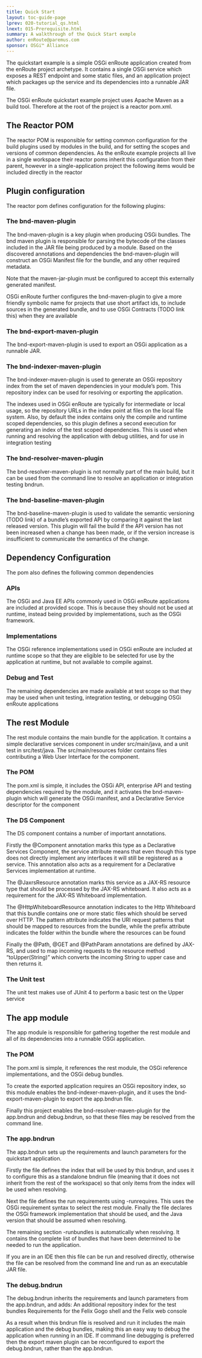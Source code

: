 ```yaml
---
title: Quick Start  
layout: toc-guide-page
lprev: 020-tutorial_qs.html 
lnext: 015-Prerequisite.html
summary: A walkthrough of the Quick Start exmple
author: enRoute@paremus.com
sponsor: OSGi™ Alliance 
---
```


The quickstart example is a simple OSGi enRoute application created from the enRoute project archetype. It contains a single OSGi service which exposes a REST endpoint and some static files, and an application project which packages up the service and its dependencies into a runnable JAR file.

The OSGi enRoute quickstart example project uses Apache Maven as a build tool. Therefore at the root of the project is a reactor pom.xml.

## The Reactor POM

The reactor POM is responsible for setting common configuration for the build plugins used by modules in the build, and for setting the scopes and versions of common dependencies. As the enRoute example projects all live in a single workspace their reactor poms inherit this configuration from their parent, however in a single-application project the following items would be included directly in the reactor

## Plugin configuration
The reactor pom defines configuration for the following plugins:

### The bnd-maven-plugin

The bnd-maven-plugin is a key plugin when producing OSGi bundles. The bnd maven plugin is responsible for parsing the bytecode of the classes included in the JAR file being produced by a module. Based on the discovered annotations and dependencies the bnd-maven-plugin will construct an OSGi Manifest file for the bundle, and any other required metadata.

Note that the maven-jar-plugin must be configured to accept this externally generated manifest.

OSGi enRoute further configures the bnd-maven-plugin to give a more friendly symbolic name for projects that use short artifact ids, to include sources in the generated bundle, and to use OSGi Contracts (TODO link this) when they are available

### The bnd-export-maven-plugin
The bnd-export-maven-plugin is used to export an OSGi application as a runnable JAR.

### The bnd-indexer-maven-plugin
The bnd-indexer-maven-plugin is used to generate an OSGi repository index from the set of maven dependencies in your module’s pom. This repository index can be used for resolving or exporting the application.

The indexes used in OSGi enRoute are typically for intermediate or local usage, so the repository URLs in the index point at files on the local file system. Also, by default the index contains only the compile and runtime scoped dependencies, so this plugin defines a second execution for generating an index of the test scoped dependencies. This is used when running and resolving the application with debug utilities, and for use in integration testing

### The bnd-resolver-maven-plugin

The bnd-resolver-maven-plugin is not normally part of the main build, but it can be used from the command line to resolve an application or integration testing bndrun.

### The bnd-baseline-maven-plugin
The bnd-baseline-maven-plugin is used to validate the semantic versioning (TODO link) of a bundle’s exported API by comparing it against the last released version. This plugin will fail the build if the API version has not been increased when a change has been made, or if the version increase is insufficient to communicate the semantics of the change.

## Dependency Configuration
The pom also defines the following common dependencies

### APIs
The OSGi and Java EE APIs commonly used in OSGi enRoute applications are included at provided scope. This is because they should not be used at runtime, instead being provided by implementations, such as the OSGi framework.

### Implementations
The OSGi reference implementations used in OSGi enRoute are included at runtime scope so that they are eligible to be selected for use by the application at runtime, but not available to compile against.

### Debug and Test
The remaining dependencies are made available at test scope so that they may be used when unit testing, integration testing, or debugging OSGi enRoute applications



## The rest Module

The rest module contains the main bundle for the application. It contains a simple declarative services component in under src/main/java, and a unit test in src/test/java. The src/main/resources folder contains files contributing a Web User Interface for the component.

### The POM

The pom.xml is simple, it includes the OSGi API, enterprise API and testing dependencies required by the module, and it activates the bnd-maven-plugin which will generate the OSGi manifest, and a Declarative Service descriptor for the component

### The DS Component
The DS component contains a number of important annotations.

Firstly the @Component annotation marks this type as a Declarative Services Component, the service attribute means that even though this type does not directly implement any interfaces it will still be registered as a service. This annotation also acts as a requirement for a Declarative Services implementation at runtime.

The @JaxrsResource annotation marks this service as a JAX-RS resource type that should be processed by the JAX-RS whiteboard. It also acts as a requirement for the JAX-RS Whiteboard implementation.

The @HttpWhiteboardResource annotation indicates to the Http Whiteboard that this bundle contains one or more static files which should be served over HTTP. The pattern attribute indicates the URI request patterns that should be mapped to resources from the bundle, while the prefix attribute indicates the folder within the bundle where the resources can be found

Finally the @Path, @GET and @PathParam annotations are defined by JAX-RS, and used to map incoming requests to the resource method “toUpper(String)” which converts the incoming String to upper case and then returns it.

### The Unit test

The unit test makes use of JUnit 4 to perform a basic test on the Upper service

## The app module

The app module is responsible for gathering together the rest module and all of its dependencies into a runnable OSGi application.

### The POM

The pom.xml is simple, it references the rest module, the OSGi reference implementations, and the OSGi debug bundles.

To create the exported application requires an OSGi repository index, so this module enables the bnd-indexer-maven-plugin, and it uses the bnd-export-maven-plugin to export the app.bndrun file.

Finally this project enables the bnd-resolver-maven-plugin for the app.bndrun and debug.bndrun, so that these files may be resolved from the command line.

### The app.bndrun

The app.bndrun sets up the requirements and launch parameters for the quickstart application.

Firstly the file defines the index that will be used by this bndrun, and uses it to configure this as a standalone bndrun file (meaning that it does not inherit from the rest of the workspace) so that only items from the index will be used when resolving.

Next the file defines the run requirements using -runrequires. This uses the OSGi requirement syntax to select the rest module.
Finally the file declares the OSGi framework implementation that should be used, and the Java version that should be assumed when resolving.

The remaining section -runbundles is automatically when resolving. It contains the complete list of bundles that have been determined to be needed to run the application.

If you are in an IDE then this file can be run and resolved directly, otherwise the file can be resolved from the command line and run as an executable JAR file.

### The debug.bndrun

The debug.bndrun inherits the requirements and launch parameters from the app.bndrun, and adds:
An additional repository index for the test bundles
Requirements for the Felix Gogo shell and the Felix web console

As a result when this bndrun file is resolved and run it includes the main application and the debug bundles, making this an easy way to debug the application when running in an IDE. If command line debugging is preferred then the export maven plugin can be reconfigured to export the debug.bndrun, rather than the app.bndrun.
